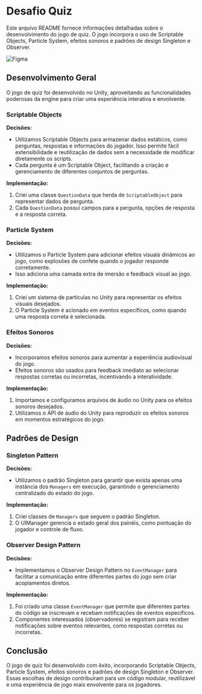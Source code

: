 # Desafio Quiz

Este arquivo README fornece informações detalhadas sobre o desenvolvimento do jogo de quiz. O jogo incorpora o uso de Scriptable Objects, Particle System, efeitos sonoros e padrões de design Singleton e Observer.

![Figma](https://res.cloudinary.com/renanrider/image/upload/v1700680371/figma_h3g9i9.png)

## Desenvolvimento Geral

O jogo de quiz foi desenvolvido no Unity, aproveitando as funcionalidades poderosas da engine para criar uma experiência interativa e envolvente.

### Scriptable Objects

**Decisões:**
- Utilizamos Scriptable Objects para armazenar dados estáticos, como perguntas, respostas e informações do jogador. Isso permite fácil extensibilidade e reutilização de dados sem a necessidade de modificar diretamente os scripts.
- Cada pergunta é um Scriptable Object, facilitando a criação e gerenciamento de diferentes conjuntos de perguntas.

**Implementação:**
1. Criei uma classe `QuestionData` que herda de `ScriptableObject` para representar dados de pergunta.
2. Cada `QuestionData` possui campos para a pergunta, opções de resposta e a resposta correta.

### Particle System

**Decisões:**
- Utilizamos o Particle System para adicionar efeitos visuais dinâmicos ao jogo, como explosões de confete quando o jogador responde corretamente.
- Isso adiciona uma camada extra de imersão e feedback visual ao jogo.

**Implementação:**
1. Criei um sistema de partículas no Unity para representar os efeitos visuais desejados.
2. O Particle System é acionado em eventos específicos, como quando uma resposta correta é selecionada.

### Efeitos Sonoros

**Decisões:**
- Incorporamos efeitos sonoros para aumentar a experiência audiovisual do jogo.
- Efeitos sonoros são usados para feedback imediato ao selecionar respostas corretas ou incorretas, incentivando a interatividade.

**Implementação:**
1. Importamos e configuramos arquivos de áudio no Unity para os efeitos sonoros desejados.
2. Utilizamos o API de áudio do Unity para reproduzir os efeitos sonoros em momentos estratégicos do jogo.

## Padrões de Design

### Singleton Pattern

**Decisões:**
- Utilizamos o padrão Singleton para garantir que exista apenas uma instância dos `Managers` em execução, garantindo o gerenciamento centralizado do estado do jogo.

**Implementação:**
1. Criei classes de `Managers` que seguem o padrão Singleton.
2. O UIManager gerencia o estado geral dos painéis, como pontuação do jogador e controle de fluxo.

### Observer Design Pattern

**Decisões:**
- Implementamos o Observer Design Pattern no `EventManager` para facilitar a comunicação entre diferentes partes do jogo sem criar acoplamentos diretos.

**Implementação:**
1. Foi criado uma classe `EventManager` que permite que diferentes partes do código se inscrevam e recebam notificações de eventos específicos.
2. Componentes interessados (observadores) se registram para receber notificações sobre eventos relevantes, como respostas corretas ou incorretas.

## Conclusão

O jogo de quiz foi desenvolvido com êxito, incorporando Scriptable Objects, Particle System, efeitos sonoros e padrões de design Singleton e Observer. Essas escolhas de design contribuíram para um código modular, reutilizável e uma experiência de jogo mais envolvente para os jogadores.

